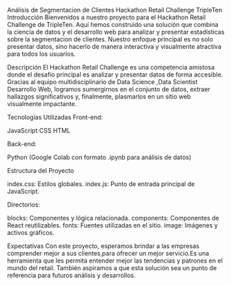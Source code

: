 Análisis de Segmentacion de Clientes Hackathon Retail Challenge TripleTen
Introducción
Bienvenidos a nuestro proyecto para el Hackathon Retail Challenge de TripleTen. Aquí hemos construido una solución que combina la ciencia de datos y el desarrollo web para analizar y presentar estadísticas sobre la segmentacion de clientes. Nuestro enfoque principal es no solo presentar datos, sino hacerlo de manera interactiva y visualmente atractiva para todos los usuarios.

Descripción
El Hackathon Retail Challenge es una competencia amistosa donde el desafío principal es analizar y presentar datos de forma accesible. Gracias al equipo multidisciplinario de Data Science ,Data Scientist Desarrollo Web, logramos sumergirnos en el conjunto de datos, extraer hallazgos significativos y, finalmente, plasmarlos en un sitio web visualmente impactante.

Tecnologías Utilizadas
Front-end:

JavaScript
CSS
HTML

Back-end:

Python (Google Colab con formato .ipynb para análisis de datos)

Estructura del Proyecto

index.css: Estilos globales.
index.js: Punto de entrada principal de JavaScript.

Directorios:

blocks: Componentes y lógica relacionada.
components: Componentes de React reutilizables.
fonts: Fuentes utilizadas en el sitio.
image: Imágenes y activos gráficos.

Expectativas
Con este proyecto, esperamos brindar a las empresas comprender mejor a sus clientes,para ofrecer un mejor servicio.Es una herramienta que les permita entender mejor las tendencias y patrones en el mundo del retail. También aspiramos a que esta solución sea un punto de referencia para futuros análisis y desarrollos.

